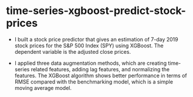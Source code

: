# time-series-xgboost-predict-stock-prices
- I built a stock price predictor that gives an estimation of 7-day 2019 stock prices for the S&P 500 Index (SPY) using XGBoost. The dependent variable is the adjusted close prices.

- I applied three data augmentation methods, which are creating time-series related features, adding lag features, and normalizing the features. The XGBoost algorithm shows better performance in terms of RMSE compared with the benchmarking model, which is a simple moving average model. 
